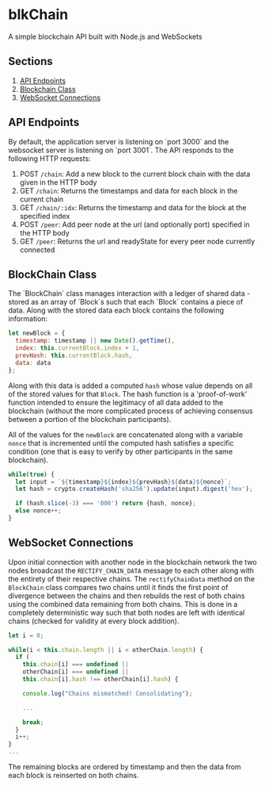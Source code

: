 # blkChain
A simple blockchain API built with Node.js and WebSockets

## Sections
1. [API Endpoints](#api)
2. [Blockchain Class](#blockchain)
3. [WebSocket Connections](#websocket)

## API Endpoints
<a name="api"/>
By default, the application server is listening on `port 3000` and the websocket server
is listening on `port 3001`.  
The API responds to the following HTTP requests:  

1. POST `/chain`: Add a new block to the current block chain with the data given in the HTTP body
2. GET `/chain`: Returns the timestamps and data for each block in the current chain
3. GET `/chain/:idx`: Returns the timestamp and data for the block at the specified index
4. POST `/peer`: Add peer node at the url (and optionally port) specified in the HTTP body
5. GET `/peer`: Returns the url and readyState for every peer node currently connected



## BlockChain Class
<a name="blockchain"/>
The `BlockChain` class manages interaction with a ledger of shared data - stored as an array of
`Block`s such that each `Block` contains a piece of data. Along with the stored data each block contains the following information:  

````javascript
let newBlock = {
  timestamp: timestamp || new Date().getTime(),
  index: this.currentBlock.index + 1,
  prevHash: this.currentBlock.hash,
  data: data
};
````

Along with this data is added a computed `hash` whose value depends on all of the stored values for that `Block`.
The hash function is a 'proof-of-work' function intended to ensure the legitimacy of all data added to the blockchain
(without the more complicated process of achieving consensus between a portion of the blockchain participants).  

All of the values for the `newBlock` are concatenated along with a variable `nonce` that is incremented until the computed hash
satisfies a specific condition (one that is easy to verify by other participants in the same blockchain).  

````javascript
while(true) {
  let input = `${timestamp}${index}${prevHash}${data}${nonce}`;
  let hash = crypto.createHash('sha256').update(input).digest('hex');

  if (hash.slice(-3) === '000') return {hash, nonce};
  else nonce++;
}
````

## WebSocket Connections
<a name="websocket"/>

Upon initial connection with another node in the blockchain network the two nodes broadcast the `RECTIFY_CHAIN_DATA` message to each other along with the entirety of their respective chains. The `rectifyChainData` method on the `BlockChain` class compares two chains until it finds the first point of divergence between the chains and then rebuilds the rest of both chains using the combined data remaining from both chains. This is done in a completely deterministic way such that both nodes are left with identical chains (checked for validity at every block addition).  

````javascript
let i = 0;

while(i < this.chain.length || i < otherChain.length) {
  if (
    this.chain[i] === undefined ||
    otherChain[i] === undefined ||
    this.chain[i].hash !== otherChain[i].hash) {

    console.log("Chains mismatched! Consolidating");

    ...

    break;
  }
  i++;
}
...
````

The remaining blocks are ordered by timestamp and then the data from each block is reinserted on both chains.
